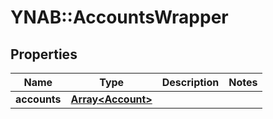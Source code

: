# YNAB::AccountsWrapper

## Properties
Name | Type | Description | Notes
------------ | ------------- | ------------- | -------------
**accounts** | [**Array&lt;Account&gt;**](Account.md) |  | 


